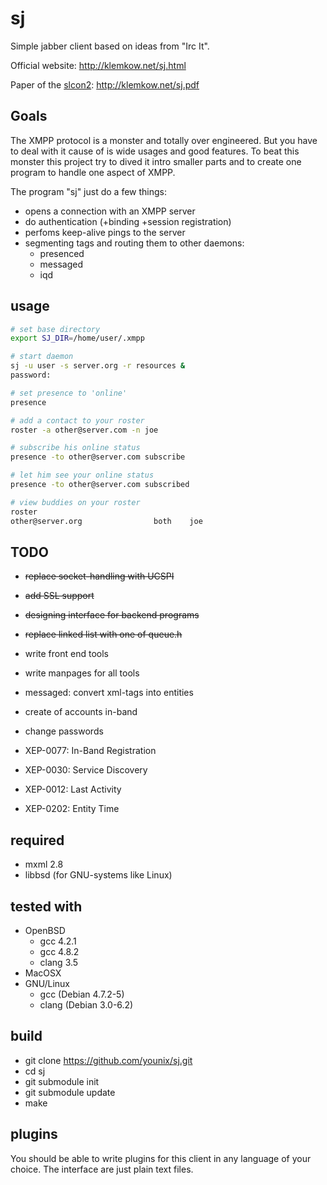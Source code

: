 # sj

Simple jabber client based on ideas from "Irc It".

Official website: http://klemkow.net/sj.html

Paper of the [slcon2](http://suckless.org/conference/): http://klemkow.net/sj.pdf

## Goals

The XMPP protocol is a monster and totally over engineered.  But you have to
deal with it cause of is wide usages and good features.  To beat this monster
this project try to dived it intro smaller parts and to create one program
to handle one aspect of XMPP.

The program "sj" just do a few things:

  * opens a connection with an XMPP server
  * do authentication (+binding +session registration)
  * perfoms keep-alive pings to the server
  * segmenting tags and routing them to other daemons:
    * presenced
    * messaged
    * iqd

## usage

```sh
# set base directory
export SJ_DIR=/home/user/.xmpp

# start daemon
sj -u user -s server.org -r resources &
password:

# set presence to 'online'
presence

# add a contact to your roster
roster -a other@server.com -n joe

# subscribe his online status
presence -to other@server.com subscribe

# let him see your online status
presence -to other@server.com subscribed

# view buddies on your roster
roster
other@server.org                both    joe
```

## TODO

  * ~~replace socket-handling with UCSPI~~
  * ~~add SSL support~~
  * ~~designing interface for backend programs~~
  * ~~replace linked list with one of queue.h~~
  * write front end tools
  * write manpages for all tools
  * messaged: convert xml-tags into entities
  * create of accounts in-band
  * change passwords

  * XEP-0077: In-Band Registration
  * XEP-0030: Service Discovery
  * XEP-0012: Last Activity
  * XEP-0202: Entity Time

## required

  * mxml 2.8
  * libbsd (for GNU-systems like Linux)

## tested with

 * OpenBSD
   * gcc 4.2.1
   * gcc 4.8.2
   * clang 3.5
 * MacOSX
 * GNU/Linux
   * gcc (Debian 4.7.2-5)
   * clang (Debian 3.0-6.2)

## build

 * git clone https://github.com/younix/sj.git
 * cd sj
 * git submodule init
 * git submodule update
 * make

## plugins

You should be able to write plugins for this client in any language of
your choice.  The interface are just plain text files.
